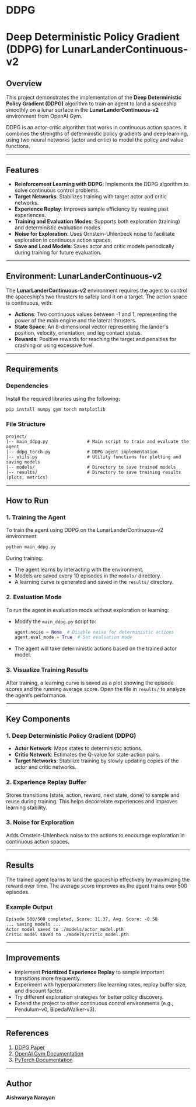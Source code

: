 # DDPG

# Deep Deterministic Policy Gradient (DDPG) for LunarLanderContinuous-v2

## Overview
This project demonstrates the implementation of the **Deep Deterministic Policy Gradient (DDPG)** algorithm to train an agent to land a spaceship smoothly on a lunar surface in the **LunarLanderContinuous-v2** environment from OpenAI Gym.

DDPG is an actor-critic algorithm that works in continuous action spaces. It combines the strengths of deterministic policy gradients and deep learning, using two neural networks (actor and critic) to model the policy and value functions.

---

## Features
- **Reinforcement Learning with DDPG**: Implements the DDPG algorithm to solve continuous control problems.
- **Target Networks**: Stabilizes training with target actor and critic networks.
- **Experience Replay**: Improves sample efficiency by reusing past experiences.
- **Training and Evaluation Modes**: Supports both exploration (training) and deterministic evaluation modes.
- **Noise for Exploration**: Uses Ornstein-Uhlenbeck noise to facilitate exploration in continuous action spaces.
- **Save and Load Models**: Saves actor and critic models periodically during training for future evaluation.

---

## Environment: LunarLanderContinuous-v2
The **LunarLanderContinuous-v2** environment requires the agent to control the spaceship's two thrusters to safely land it on a target. The action space is continuous, with:
- **Actions**: Two continuous values between -1 and 1, representing the power of the main engine and the lateral thrusters.
- **State Space**: An 8-dimensional vector representing the lander's position, velocity, orientation, and leg contact status.
- **Rewards**: Positive rewards for reaching the target and penalties for crashing or using excessive fuel.

---

## Requirements

### Dependencies
Install the required libraries using the following:

```bash
pip install numpy gym torch matplotlib
```

### File Structure
```
project/
|-- main_ddpg.py               # Main script to train and evaluate the agent
|-- ddpg_torch.py              # DDPG agent implementation
|-- utils.py                   # Utility functions for plotting and saving models
|-- models/                    # Directory to save trained models
|-- results/                   # Directory to save training results (plots, metrics)
```

---

## How to Run

### 1. Training the Agent
To train the agent using DDPG on the LunarLanderContinuous-v2 environment:
```bash
python main_ddpg.py
```
During training:
- The agent learns by interacting with the environment.
- Models are saved every 10 episodes in the `models/` directory.
- A learning curve is generated and saved in the `results/` directory.

### 2. Evaluation Mode
To run the agent in evaluation mode without exploration or learning:
- Modify the `main_ddpg.py` script to:
  ```python
  agent.noise = None  # Disable noise for deterministic actions
  agent.eval_mode = True  # Set evaluation mode
  ```
- The agent will take deterministic actions based on the trained actor model.

### 3. Visualize Training Results
After training, a learning curve is saved as a plot showing the episode scores and the running average score. Open the file in `results/` to analyze the agent’s performance.

---

## Key Components

### 1. **Deep Deterministic Policy Gradient (DDPG)**
- **Actor Network**: Maps states to deterministic actions.
- **Critic Network**: Estimates the Q-value for state-action pairs.
- **Target Networks**: Stabilize training by slowly updating copies of the actor and critic networks.

### 2. **Experience Replay Buffer**
Stores transitions (state, action, reward, next state, done) to sample and reuse during training. This helps decorrelate experiences and improves learning stability.

### 3. **Noise for Exploration**
Adds Ornstein-Uhlenbeck noise to the actions to encourage exploration in continuous action spaces.

---

## Results
The trained agent learns to land the spaceship effectively by maximizing the reward over time. The average score improves as the agent trains over 500 episodes.

### Example Output
```
Episode 500/500 completed, Score: 11.37, Avg. Score: -0.58
... saving models ...
Actor model saved to ./models/actor_model.pth
Critic model saved to ./models/critic_model.pth
```

---

## Improvements
- Implement **Prioritized Experience Replay** to sample important transitions more frequently.
- Experiment with hyperparameters like learning rates, replay buffer size, and discount factor.
- Try different exploration strategies for better policy discovery.
- Extend the project to other continuous control environments (e.g., Pendulum-v0, BipedalWalker-v3).

---

## References
1. [DDPG Paper](https://arxiv.org/abs/1509.02971)
2. [OpenAI Gym Documentation](https://www.gymlibrary.dev/)
3. [PyTorch Documentation](https://pytorch.org/docs/)

---

## Author
**Aishwarya Narayan**

